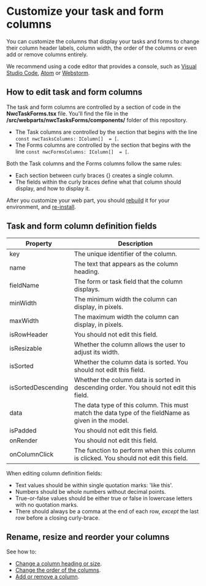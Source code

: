 # Customize your task and form columns
You can customize the columns that display your tasks and forms to change their column header labels, column width, the order of the columns or even add or remove columns entirely. 

We recommend using a code editor that provides a console, such as [Visual Studio Code](https://code.visualstudio.com/), [Atom](https://atom.io/) or [Webstorm](https://www.jetbrains.com/webstorm).


## How to edit task and form columns
The task and form columns are controlled by a section of code in the **NwcTaskForms.tsx** file. You'll find the file in the **/src/webparts/nwcTasksForms/components/** folder of this repository.
  - The Task columns are controlled by the section that begins with the line `const nwcTasksColumns: IColumn[]  = [`.
  - The Forms columns are controlled by the section that begins with the line  `const nwcFormsColumns: IColumn[]  = [`.

Both the Task columns and the Forms columns follow the same rules:
  - Each section between curly braces {} creates a single column.
  - The fields within the curly braces define what that column should display, and how to display it.
  
After you customize your web part, you should [rebuild](./build.md) it for your environment, and [re-install](./install.md).

## Task and form column definition fields
|Property|Description|
|--------|-----------|
|key| The unique identifier of the column.| 
|name| The text that appears as the column heading.|
|fieldName| The form or task field that the column displays.|
|minWidth| The minimum width the column can display, in pixels.|
|maxWidth| The maximum width the column can display, in pixels.|
|isRowHeader| You should not edit this field.|
|isResizable| Whether the column allows the user to adjust its width.|
|isSorted| Whether the column data is sorted. You should not edit this field.|
|isSortedDescending| Whether the column data is sorted in descending order. You should not edit this field.|
|data| The data type of this column. This must match the data type of the fieldName as given in the model.|
|isPadded| You should not edit this field.|
|onRender| You should not edit this field.|
|onColumnClick| The function to perform when this column is clicked. You should not edit this field.|

When editing column definition fields:
  - Text values should be within single quotation marks: 'like this'.
  - Numbers should be whole numbers without decimal points.
  - True-or-false values should be either true or false in lowercase letters with no quotation marks.
  - There should always be a comma at the end of each row, _except_ the last row before a closing curly-brace.

## Rename, resize and reorder your columns
See how to:
  - [Change a column heading or size](./columnsRenameResize.md).
  - [Change the order of the columns](./columnsReorder.md).
  - [Add or remove a column](./columnsAddRemove.md).

